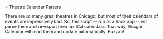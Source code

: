= Theatre Calendar Parsers

There are so many great theatres in Chicago, but most of their calendars of events are impressively bad. So, this script -- run as a Rack app -- will parse them and re-export them as iCal calendars. That way, Google Calendar will read them and update automatically. Huzzah!
